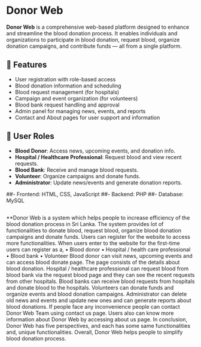 # Donor Web

**Donor Web** is a comprehensive web-based platform designed to enhance and streamline the blood donation process. It enables individuals and organizations to participate in blood donation, request blood, organize donation campaigns, and contribute funds — all from a single platform.

## 🚀 Features

- User registration with role-based access
- Blood donation information and scheduling
- Blood request management (for hospitals)
- Campaign and event organization (for volunteers)
- Blood bank request handling and approval
- Admin panel for managing news, events, and reports
- Contact and About pages for user support and information

## 👥 User Roles

- **Blood Donor**: Access news, upcoming events, and donation info.
- **Hospital / Healthcare Professional**: Request blood and view recent requests.
- **Blood Bank**: Receive and manage blood requests.
- **Volunteer**: Organize campaigns and donate funds.
- **Administrator**: Update news/events and generate donation reports.


##- Frontend: HTML, CSS, JavaScript
##- Backend: PHP 
##- Database: MySQL 

##
**Donor Web is a system which helps people to increase efficiency of the blood donation process in Sri Lanka. The system provides lot of functionalities to donate blood, request blood, organize blood donation campaigns and donate funds.
Users can register for the website to access more functionalities. When users enter to the website for the first-time users can register as a,
•	Blood donor
•	Hospital / health care professional
•	Blood bank
•	Volunteer
Blood donor can visit news, upcoming events and can access blood donate page. The page consists of the details about blood donation. Hospital / healthcare professional can request blood from blood bank via the request blood page and they can see the recent requests from other hospitals. Blood banks can receive blood requests from hospitals and donate blood to the hospitals. Volunteers can donate funds and organize events and blood donation campaigns. Administrator can delete old news and events and update new ones and can generate reports about blood donations.
If people face any inconvenience people can contact Donor Web Team using contact us page. Users also can know more information about Donor Web by accessing about us page.
In conclusion, Donor Web has five perspectives, and each has some same functionalities and, unique functionalities. Overall, Donor Web helps people to simplify blood donation process. 
